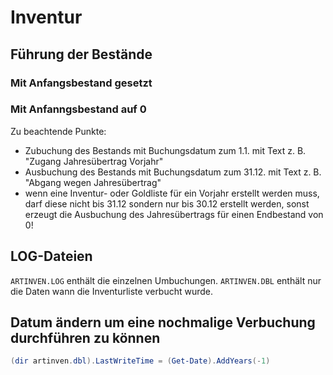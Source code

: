 # Inventur

## Führung der Bestände

### Mit Anfangsbestand gesetzt

### Mit Anfanngsbestand auf 0

Zu beachtende Punkte:
- Zubuchung des Bestands mit Buchungsdatum zum 1.1. mit Text z. B. "Zugang Jahresübertrag Vorjahr"
- Ausbuchung des Bestands mit Buchungsdatum zum 31.12. mit Text z. B. "Abgang wegen Jahresübertrag"
- wenn eine Inventur- oder Goldliste für ein Vorjahr erstellt werden muss, darf diese nicht bis 31.12 sondern nur bis 30.12 erstellt werden, sonst erzeugt die Ausbuchung des Jahresübertrags für einen Endbestand von 0!

## LOG-Dateien

<Code>ARTINVEN.LOG</Code> enthält die einzelnen Umbuchungen.
<Code>ARTINVEN.DBL</Code> enthält nur die Daten wann die Inventurliste verbucht wurde.

## Datum ändern um eine nochmalige Verbuchung durchführen zu können
```Powershell
(dir artinven.dbl).LastWriteTime = (Get-Date).AddYears(-1)
```

